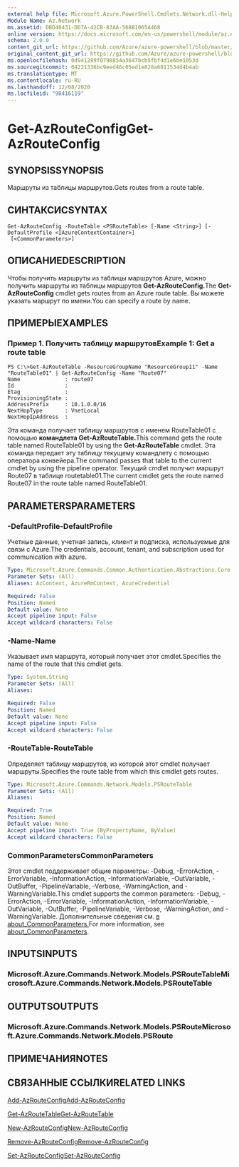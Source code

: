 ```yaml
---
external help file: Microsoft.Azure.PowerShell.Cmdlets.Network.dll-Help.xml
Module Name: Az.Network
ms.assetid: DBD40431-DD7A-42CB-83AA-568B1065A468
online version: https://docs.microsoft.com/en-us/powershell/module/az.network/get-azrouteconfig
schema: 2.0.0
content_git_url: https://github.com/Azure/azure-powershell/blob/master/src/Network/Network/help/Get-AzRouteConfig.md
original_content_git_url: https://github.com/Azure/azure-powershell/blob/master/src/Network/Network/help/Get-AzRouteConfig.md
ms.openlocfilehash: 0d941289f0798854a3647bcb5fbf4d1e6be1053d
ms.sourcegitcommit: 04221336bc9eed46c05ed1e828a6811534d4b4ab
ms.translationtype: MT
ms.contentlocale: ru-RU
ms.lasthandoff: 12/08/2020
ms.locfileid: "98416119"
---
```

# <span data-ttu-id="f5bc0-101">Get-AzRouteConfig</span><span class="sxs-lookup"><span data-stu-id="f5bc0-101">Get-AzRouteConfig</span></span>

## <span data-ttu-id="f5bc0-102">SYNOPSIS</span><span class="sxs-lookup"><span data-stu-id="f5bc0-102">SYNOPSIS</span></span>
<span data-ttu-id="f5bc0-103">Маршруты из таблицы маршрутов.</span><span class="sxs-lookup"><span data-stu-id="f5bc0-103">Gets routes from a route table.</span></span>

## <span data-ttu-id="f5bc0-104">СИНТАКСИС</span><span class="sxs-lookup"><span data-stu-id="f5bc0-104">SYNTAX</span></span>

```
Get-AzRouteConfig -RouteTable <PSRouteTable> [-Name <String>] [-DefaultProfile <IAzureContextContainer>]
 [<CommonParameters>]
```

## <span data-ttu-id="f5bc0-105">ОПИСАНИЕ</span><span class="sxs-lookup"><span data-stu-id="f5bc0-105">DESCRIPTION</span></span>
<span data-ttu-id="f5bc0-106">Чтобы получить маршруты из таблицы маршрутов Azure, можно получить маршруты из таблицы маршрутов **Get-AzRouteConfig.**</span><span class="sxs-lookup"><span data-stu-id="f5bc0-106">The **Get-AzRouteConfig** cmdlet gets routes from an Azure route table.</span></span>
<span data-ttu-id="f5bc0-107">Вы можете указать маршрут по имени.</span><span class="sxs-lookup"><span data-stu-id="f5bc0-107">You can specify a route by name.</span></span>

## <span data-ttu-id="f5bc0-108">ПРИМЕРЫ</span><span class="sxs-lookup"><span data-stu-id="f5bc0-108">EXAMPLES</span></span>

### <span data-ttu-id="f5bc0-109">Пример 1. Получить таблицу маршрутов</span><span class="sxs-lookup"><span data-stu-id="f5bc0-109">Example 1: Get a route table</span></span>
```
PS C:\>Get-AzRouteTable -ResourceGroupName "ResourceGroup11" -Name "RouteTable01" | Get-AzRouteConfig -Name "Route07"
Name              : route07
Id                : 
Etag              : 
ProvisioningState : 
AddressPrefix     : 10.1.0.0/16
NextHopType       : VnetLocal
NextHopIpAddress  :
```

<span data-ttu-id="f5bc0-110">Эта команда получает таблицу маршрутов с именем RouteTable01 с помощью **командлета Get-AzRouteTable.**</span><span class="sxs-lookup"><span data-stu-id="f5bc0-110">This command gets the route table named RouteTable01 by using the **Get-AzRouteTable** cmdlet.</span></span>
<span data-ttu-id="f5bc0-111">Эта команда передает эту таблицу текущему командлету с помощью оператора конвейера.</span><span class="sxs-lookup"><span data-stu-id="f5bc0-111">The command passes that table to the current cmdlet by using the pipeline operator.</span></span>
<span data-ttu-id="f5bc0-112">Текущий cmdlet получит маршрут Route07 в таблице routetable01.</span><span class="sxs-lookup"><span data-stu-id="f5bc0-112">The current cmdlet gets the route named Route07 in the route table named RouteTable01.</span></span>

## <span data-ttu-id="f5bc0-113">PARAMETERS</span><span class="sxs-lookup"><span data-stu-id="f5bc0-113">PARAMETERS</span></span>

### <span data-ttu-id="f5bc0-114">-DefaultProfile</span><span class="sxs-lookup"><span data-stu-id="f5bc0-114">-DefaultProfile</span></span>
<span data-ttu-id="f5bc0-115">Учетные данные, учетная запись, клиент и подписка, используемые для связи с Azure.</span><span class="sxs-lookup"><span data-stu-id="f5bc0-115">The credentials, account, tenant, and subscription used for communication with azure.</span></span>

```yaml
Type: Microsoft.Azure.Commands.Common.Authentication.Abstractions.Core.IAzureContextContainer
Parameter Sets: (All)
Aliases: AzContext, AzureRmContext, AzureCredential

Required: False
Position: Named
Default value: None
Accept pipeline input: False
Accept wildcard characters: False
```

### <span data-ttu-id="f5bc0-116">-Name</span><span class="sxs-lookup"><span data-stu-id="f5bc0-116">-Name</span></span>
<span data-ttu-id="f5bc0-117">Указывает имя маршрута, который получает этот cmdlet.</span><span class="sxs-lookup"><span data-stu-id="f5bc0-117">Specifies the name of the route that this cmdlet gets.</span></span>

```yaml
Type: System.String
Parameter Sets: (All)
Aliases:

Required: False
Position: Named
Default value: None
Accept pipeline input: False
Accept wildcard characters: False
```

### <span data-ttu-id="f5bc0-118">-RouteTable</span><span class="sxs-lookup"><span data-stu-id="f5bc0-118">-RouteTable</span></span>
<span data-ttu-id="f5bc0-119">Определяет таблицу маршрутов, из которой этот cmdlet получает маршруты.</span><span class="sxs-lookup"><span data-stu-id="f5bc0-119">Specifies the route table from which this cmdlet gets routes.</span></span>

```yaml
Type: Microsoft.Azure.Commands.Network.Models.PSRouteTable
Parameter Sets: (All)
Aliases:

Required: True
Position: Named
Default value: None
Accept pipeline input: True (ByPropertyName, ByValue)
Accept wildcard characters: False
```

### <span data-ttu-id="f5bc0-120">CommonParameters</span><span class="sxs-lookup"><span data-stu-id="f5bc0-120">CommonParameters</span></span>
<span data-ttu-id="f5bc0-121">Этот cmdlet поддерживает общие параметры: -Debug, -ErrorAction, -ErrorVariable, -InformationAction, -InformationVariable, -OutVariable, -OutBuffer, -PipelineVariable, -Verbose, -WarningAction, and -WarningVariable.</span><span class="sxs-lookup"><span data-stu-id="f5bc0-121">This cmdlet supports the common parameters: -Debug, -ErrorAction, -ErrorVariable, -InformationAction, -InformationVariable, -OutVariable, -OutBuffer, -PipelineVariable, -Verbose, -WarningAction, and -WarningVariable.</span></span> <span data-ttu-id="f5bc0-122">Дополнительные сведения см. [в about_CommonParameters.](http://go.microsoft.com/fwlink/?LinkID=113216)</span><span class="sxs-lookup"><span data-stu-id="f5bc0-122">For more information, see [about_CommonParameters](http://go.microsoft.com/fwlink/?LinkID=113216).</span></span>

## <span data-ttu-id="f5bc0-123">INPUTS</span><span class="sxs-lookup"><span data-stu-id="f5bc0-123">INPUTS</span></span>

### <span data-ttu-id="f5bc0-124">Microsoft.Azure.Commands.Network.Models.PSRouteTable</span><span class="sxs-lookup"><span data-stu-id="f5bc0-124">Microsoft.Azure.Commands.Network.Models.PSRouteTable</span></span>

## <span data-ttu-id="f5bc0-125">OUTPUTS</span><span class="sxs-lookup"><span data-stu-id="f5bc0-125">OUTPUTS</span></span>

### <span data-ttu-id="f5bc0-126">Microsoft.Azure.Commands.Network.Models.PSRoute</span><span class="sxs-lookup"><span data-stu-id="f5bc0-126">Microsoft.Azure.Commands.Network.Models.PSRoute</span></span>

## <span data-ttu-id="f5bc0-127">ПРИМЕЧАНИЯ</span><span class="sxs-lookup"><span data-stu-id="f5bc0-127">NOTES</span></span>

## <span data-ttu-id="f5bc0-128">СВЯЗАННЫЕ ССЫЛКИ</span><span class="sxs-lookup"><span data-stu-id="f5bc0-128">RELATED LINKS</span></span>

[<span data-ttu-id="f5bc0-129">Add-AzRouteConfig</span><span class="sxs-lookup"><span data-stu-id="f5bc0-129">Add-AzRouteConfig</span></span>](./Add-AzRouteConfig.md)

[<span data-ttu-id="f5bc0-130">Get-AzRouteTable</span><span class="sxs-lookup"><span data-stu-id="f5bc0-130">Get-AzRouteTable</span></span>](./Get-AzRouteTable.md)

[<span data-ttu-id="f5bc0-131">New-AzRouteConfig</span><span class="sxs-lookup"><span data-stu-id="f5bc0-131">New-AzRouteConfig</span></span>](./New-AzRouteConfig.md)

[<span data-ttu-id="f5bc0-132">Remove-AzRouteConfig</span><span class="sxs-lookup"><span data-stu-id="f5bc0-132">Remove-AzRouteConfig</span></span>](./Remove-AzRouteConfig.md)

[<span data-ttu-id="f5bc0-133">Set-AzRouteConfig</span><span class="sxs-lookup"><span data-stu-id="f5bc0-133">Set-AzRouteConfig</span></span>](./Set-AzRouteConfig.md)


